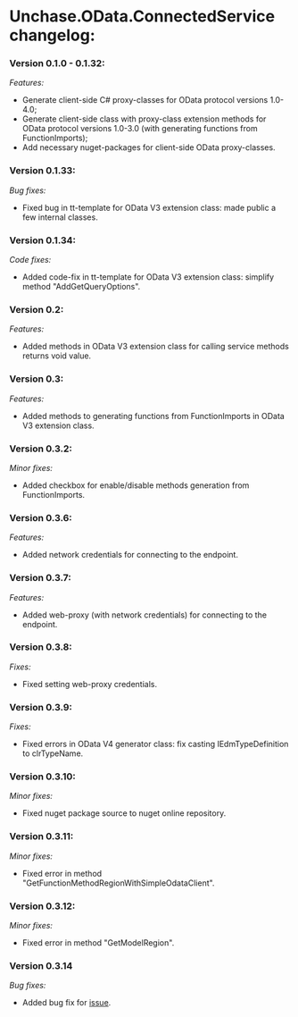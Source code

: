 # Unchase.OData.ConnectedService сhangelog:

### Version 0.1.0 - 0.1.32:

*Features:*

- Generate client-side C# proxy-classes for OData protocol versions 1.0-4.0;
- Generate client-side class with proxy-class extension methods for OData protocol versions 1.0-3.0 (with generating functions from FunctionImports);
- Add necessary nuget-packages for client-side OData proxy-classes.

### Version 0.1.33:

*Bug fixes:*

- Fixed bug in tt-template for OData V3 extension class: made public a few internal classes.

### Version 0.1.34:

*Code fixes:*

- Added code-fix in tt-template for OData V3 extension class: simplify method "AddGetQueryOptions".

### Version 0.2:

*Features:*

- Added methods in OData V3 extension class for calling service methods returns void value.

### Version 0.3:

*Features:*

- Added methods to generating functions from FunctionImports in OData V3 extension class.

### Version 0.3.2:

*Minor fixes:*

- Added checkbox for enable/disable methods generation from FunctionImports.

### Version 0.3.6:

*Features:*

- Added network credentials for connecting to the endpoint.

### Version 0.3.7:

*Features:*

- Added web-proxy (with network credentials) for connecting to the endpoint.

### Version 0.3.8:

*Fixes:*

- Fixed setting web-proxy credentials.

### Version 0.3.9:

*Fixes:*

- Fixed errors in  OData V4 generator class: fix casting IEdmTypeDefinition to clrTypeName.

### Version 0.3.10:

*Minor fixes:*

- Fixed nuget package source to nuget online repository.

### Version 0.3.11:

*Minor fixes:*

- Fixed error in method "GetFunctionMethodRegionWithSimpleOdataClient".

### Version 0.3.12:

*Minor fixes:*

- Fixed error in method "GetModelRegion".

### Version 0.3.14

*Bug fixes:*

- Added bug fix for [issue](https://github.com/unchase/Unchase.Odata.Connectedservice/issues/3).


 